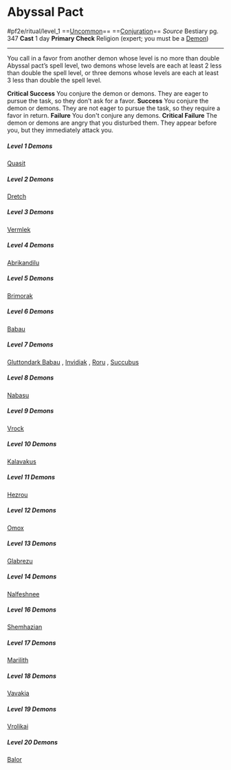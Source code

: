# Abyssal Pact
#pf2e/ritual/level_1
==[Uncommon](Uncommon.md)== ==[Conjuration](Conjuration.md)==
*Source* Bestiary pg. 347
**Cast** 1 day
**Primary Check** Religion (expert; you must be a [Demon](Demon.md))

---
You call in a favor from another demon whose level is no more than double Abyssal pact’s spell level, two demons whose levels are each at least 2 less than double the spell level, or three demons whose levels are each at least 3 less than double the spell level.

**Critical Success** You conjure the demon or demons. They are eager to pursue the task, so they don't ask for a favor.
**Success** You conjure the demon or demons. They are not eager to pursue the task, so they require a favor in return.
**Failure** You don't conjure any demons.
**Critical Failure** The demon or demons are angry that you disturbed them. They appear before you, but they immediately attack you.

##### Level 1 Demons
[Quasit](Quasit) 
##### Level 2 Demons
[Dretch](Dretch) 
##### Level 3 Demons
[Vermlek](Vermlek) 
##### Level 4 Demons
[Abrikandilu](Abrikandilu) 
##### Level 5 Demons
[Brimorak](Brimorak) 
##### Level 6 Demons
[Babau](Babau) 
##### Level 7 Demons
[Gluttondark Babau](Gluttondark%20Babau) , [Invidiak](Invidiak) , [Roru](Roru) , [Succubus](Succubus) 
##### Level 8 Demons
[Nabasu](Nabasu) 
##### Level 9 Demons
[Vrock](Vrock) 
##### Level 10 Demons
[Kalavakus](Kalavakus) 
##### Level 11 Demons
[Hezrou](Hezrou) 
##### Level 12 Demons
[Omox](Omox) 
##### Level 13 Demons
[Glabrezu](Glabrezu) 
##### Level 14 Demons
[Nalfeshnee](Nalfeshnee) 
##### Level 16 Demons
[Shemhazian](Shemhazian) 
##### Level 17 Demons
[Marilith](Marilith) 
##### Level 18 Demons
[Vavakia](Vavakia) 
##### Level 19 Demons
[Vrolikai](Vrolikai) 
##### Level 20 Demons
[Balor](Balor) 